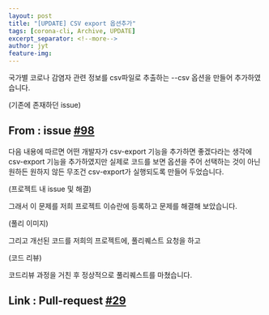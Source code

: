 ```yaml
---
layout: post
title: "[UPDATE] CSV export 옵션추가"
tags: [corona-cli, Archive, UPDATE]
excerpt_separator: <!--more-->
author: jyt
feature-img: 
---
```


국가별 코로나 감염자 관련 정보를 csv파일로 추출하는 --csv 옵션을 만들어 추가하였습니다.

<!--more-->

(기존에 존재하던 issue)

## From : issue [#98](https://github.com/ahmadawais/corona-cli/pull/98)

다음 내용에 따르면 어떤 개발자가 csv-export 기능을 추가하면 좋겠다라는 생각에
csv-export 기능을 추가하였지만 실제로 코드를 보면 옵션을 주어 선택하는 것이 아닌
원하든 원하지 않든 무조건 csv-export가 실행되도록 만들어 두었습니다.

(프로젝트 내 issue 및 해결)

그래서 이 문제를 저희 프로젝트 이슈란에 등록하고 문제를 해결해 보았습니다.

(풀리 이미지)

그리고 개선된 코드를 저희의 프로젝트에, 풀리퀘스트 요청을 하고

(코드 리뷰)

코드리뷰 과정을 거친 후 정상적으로 풀리퀘스트를 마쳤습니다.

## Link : Pull-request [#29](https://github.com/20-2-SKKU-OSS/2020-2-OSS-2/pull/29)
